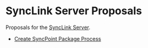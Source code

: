 # SyncLink Server Proposals

Proposals for the [SyncLink Server](../README.md).

* [Create SyncPoint Package Process](./create-syncpoint-package-process/README.md)




